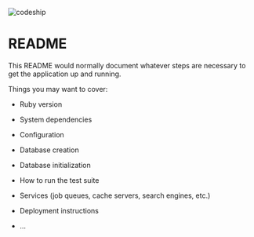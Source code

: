 ![codeship](https://codeship.com/projects/1002c4b0-aded-0134-02cb-42bf2211c7d1/status?branch=master)

# README

This README would normally document whatever steps are necessary to get the
application up and running.

Things you may want to cover:

* Ruby version

* System dependencies

* Configuration

* Database creation

* Database initialization

* How to run the test suite

* Services (job queues, cache servers, search engines, etc.)

* Deployment instructions

* ...
